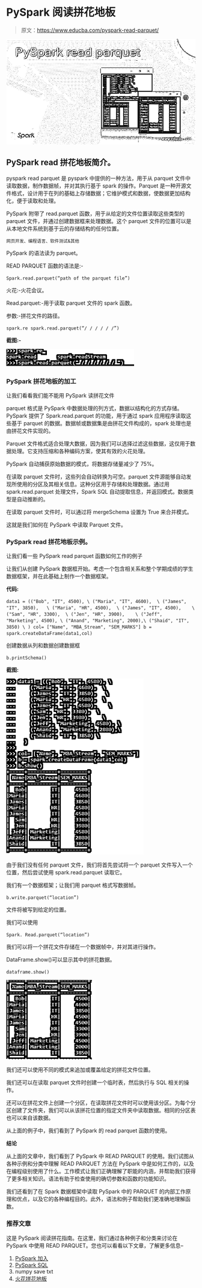 # PySpark 阅读拼花地板

> 原文：<https://www.educba.com/pyspark-read-parquet/>

![PySpark read parquet](img/5ccfaddfefbabb71c60378dc1f955989.png)



## PySpark read 拼花地板简介。

pyspark read parquet 是 pyspark 中提供的一种方法，用于从 parquet 文件中读取数据，制作数据帧，并对其执行基于 spark 的操作。Parquet 是一种开源文件格式，设计用于在列的基础上存储数据；它维护模式和数据，使数据更加结构化，便于读取和处理。

PySpark 附带了 read.parquet 函数，用于从给定的文件位置读取这些类型的 parquet 文件，并通过创建数据框来处理数据。这个 parquet 文件的位置可以是从本地文件系统到基于云的存储结构的任何位置。

<small>网页开发、编程语言、软件测试&其他</small>

PySpark 的语法读为 parquet。

READ PARQUET 函数的语法是:-

`Spark.read.parquet(“path of the parquet file”)`

火花:-火花会议。

Read.parquet:-用于读取 parquet 文件的 spark 函数。

参数:-拼花文件的路径。

`spark.re
spark.read.parquet(“/ / / / / /”)`

**截图:-**

![PySpark read parquet output 1](img/410f712a6295bdd9d95152840219f6c0.png)



### PySpark 拼花地板的加工

让我们看看我们能不能用 PySpark 读拼花文件

parquet 格式是 PySpark 中数据处理的列方式，数据以结构化的方式存储。PySpark 提供了 Spark.read.parquet 的功能，用于通过 spark 应用程序读取这些基于 parquet 的数据。数据帧或数据集是由拼花文件构成的，spark 处理也是由拼花文件实现的。

Parquet 文件格式适合处理大数据，因为我们可以选择过滤这些数据，这仅用于数据处理。它支持压缩和各种编码方案，使其有效的火花处理。

PySpark 自动捕获原始数据的模式，将数据存储量减少了 75%。

在读取 parquet 文件时，这些列会自动转换为可空。parquet 文件源能够自动发现所使用的分区及其相关信息。这种分区用于存储和处理数据。通过用 spark.read.parquet 处理文件，Spark SQL 自动提取信息，并返回模式。数据类型是自动推断的。

在读取 parquet 文件时，可以通过将 mergeSchema 设置为 True 来合并模式。

这就是我们如何在 PySpark 中读取 Parquet 文件。

### PySpark read 拼花地板示例。

让我们看一些 PySpark read parquet 函数如何工作的例子

让我们从创建 PySpark 数据框开始。考虑一个包含相关系和整个学期成绩的学生数据框架，并在此基础上制作一个数据框架。

**代码:**

`data1 = (("Bob", "IT", 4500), \
("Maria", "IT", 4600),  \
("James", "IT", 3850),   \
("Maria", "HR", 4500),  \
("James", "IT", 4500),    \
("Sam", "HR", 3300),  \
("Jen", "HR", 3900),    \
("Jeff", "Marketing", 4500), \
("Anand", "Marketing", 2000),\
("Shaid", "IT", 3850) \
)
col= ["Name", "MBA_Stream", "SEM_MARKS"] b = spark.createDataFrame(data1,col)`

创建数据从列和数据创建数据框

`b.printSchema()`

**截图:**

![PySpark read parquet output 2](img/4ef94fb8b712c7d0308fd0db693235f5.png)



由于我们没有任何 parquet 文件，我们将首先尝试将一个 parquet 文件写入一个位置，然后尝试使用 spark.read.parquet 读取它。

我们有一个数据框架；让我们用 parquet 格式写数据帧。

`b.write.parquet(“location”)`

文件将被写到给定的位置。

我们可以使用

`Spark. Read.parquet(“location”)`

我们可以将一个拼花文件存储在一个数据帧中，并对其进行操作。

DataFrame.show()可以显示其中的拼花数据。

`dataframe.show()`

![output 3](img/816fa1e9b544c93584f0b18d18a75931.png)



我们还可以使用不同的模式来追加或覆盖给定的拼花文件位置。

我们还可以在读取 parquet 文件时创建一个临时表，然后执行与 SQL 相关的操作。

还可以在拼花文件上创建一个分区，在读取拼花文件时可以使用该分区。为每个分区创建了文件夹，我们可以从该拼花位置的指定文件夹中读取数据。相同的分区表也可以来自该数据。

从上面的例子中，我们看到了 PySpark 的 read parquet 函数的使用。

**结论**

从上面的文章中，我们看到了 PySpark 中 READ PARQUET 的使用。我们试图从各种示例和分类中理解 READ PARQUET 方法在 PySpark 中是如何工作的，以及在编程级别使用了什么。工作模式让我们正确理解了职能的内涵，并帮助我们获得了更多相关知识。语法有助于检查使用的确切参数和函数的功能知识。

我们还看到了在 Spark 数据框架中读取 PySpark 中的 PARQUET 的内部工作原理和优点，以及它的各种编程目的。此外，语法和例子帮助我们更准确地理解函数。

### 推荐文章

这是 PySpark 阅读拼花指南。在这里，我们通过各种例子和分类来讨论在 PySpark 中使用 READ PARQUET。您也可以看看以下文章，了解更多信息–

1.  [PySpark 加入](https://www.educba.com/pyspark-join/)
2.  [PySpark SQL](https://www.educba.com/pyspark-sql/)
3.  numpy save txt
4.  [火花拼花地板](https://www.educba.com/spark-parquet/)





